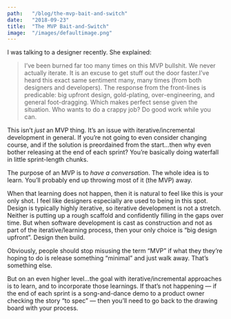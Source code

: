 ```yaml
---
path:	"/blog/the-mvp-bait-and-switch"
date:	"2018-09-23"
title:	"The MVP Bait-and-Switch"
image:	"/images/defaultimage.png"
---
```


I was talking to a designer recently. She explained:


> I’ve been burned far too many times on this MVP bullshit. We never actually iterate. It is an excuse to get stuff out the door faster.I’ve heard this exact same sentiment many, many times (from both designers and developers). The response from the front-lines is predicable: big upfront design, gold-plating, over-engineering, and general foot-dragging. Which makes perfect sense given the situation. Who wants to do a crappy job? Do good work while you can.

This isn’t *just* an MVP thing. It’s an issue with iterative/incremental development in general. If you’re not going to even consider changing course, and if the solution is preordained from the start…then why even bother releasing at the end of each sprint? You’re basically doing waterfall in little sprint-length chunks.

The purpose of an MVP is to *have a conversation*. The whole idea is to learn. You’ll probably end up throwing most of it (the MVP) away.

When that learning does not happen, then it is natural to feel like this is your only shot. I feel like designers especially are used to being in this spot. Design is typically highly iterative, so iterative development is not a stretch. Neither is putting up a rough scaffold and confidently filling in the gaps over time. But when software development is cast as construction and not as part of the iterative/learning process, then your only choice is “big design upfront”. Design then build.

Obviously, people should stop misusing the term “MVP” if what they they’re hoping to do is release something “minimal” and just walk away. That’s something else.

But on an even higher level…the goal with iterative/incremental approaches is to learn, and to incorporate those learnings. If that’s not happening — if the end of each sprint is a song-and-dance demo to a product owner checking the story “to spec” — then you’ll need to go back to the drawing board with your process.

